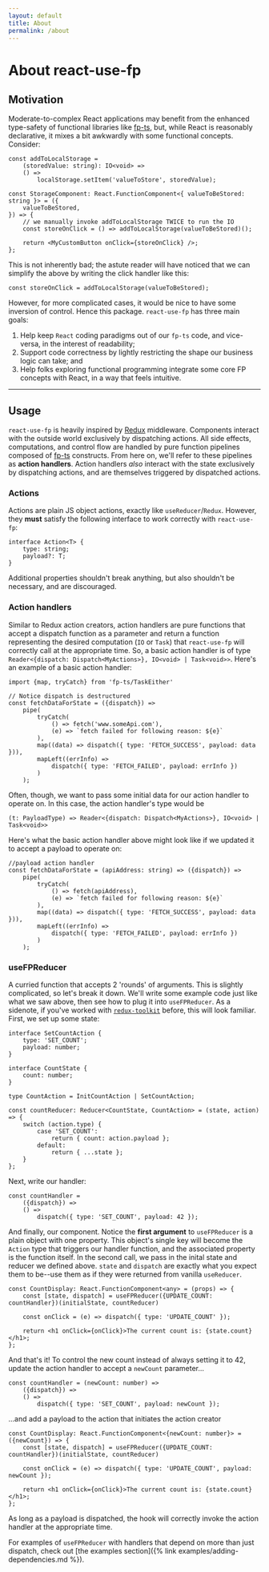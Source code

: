 ```yaml
---
layout: default
title: About
permalink: /about
---
```

# About react-use-fp

## Motivation
Moderate-to-complex React applications may benefit from the enhanced type-safety of functional libraries like [fp-ts](https://github.com/gcanti/fp-ts), but, while React is reasonably declarative, it mixes a bit awkwardly with some functional concepts.  Consider:
```
const addToLocalStorage =
	(storedValue: string): IO<void> =>
	() =>
		localStorage.setItem('valueToStore', storedValue);

const StorageComponent: React.FunctionComponent<{ valueToBeStored: string }> = ({
	valueToBeStored,
}) => {
	// we manually invoke addToLocalStorage TWICE to run the IO
	const storeOnClick = () => addToLocalStorage(valueToBeStored)();

	return <MyCustomButton onClick={storeOnClick} />;
};
```
This is not inherently bad; the astute reader will have noticed that we can
simplify the above by writing the click handler like this:
```
const storeOnClick = addToLocalStorage(valueToBeStored);
```

However, for more complicated cases, it would be nice to have some inversion of control.  Hence this package.  `react-use-fp` has three main goals:
1. Help keep `React` coding paradigms out of our `fp-ts` code, and vice-versa, in the interest of readability;
2. Support code correctness by lightly restricting the shape our business logic can take; and
3. Help folks exploring functional programming integrate some core FP concepts with React, in a way that feels intuitive.

---

## Usage
`react-use-fp` is heavily inspired by [Redux](https://redux.js.org/) middleware.  Components interact with the outside world exclusively by dispatching actions.  All side effects, computations, and control flow are handled by pure function pipelines composed of [fp-ts](https://github.com/gcanti/fp-ts) constructs.  From here on, we'll refer to these pipelines as **action handlers**.  Action handlers *also* interact with the state exclusively by dispatching actions, and are themselves triggered by dispatched actions.

### Actions
Actions are plain JS object actions, exactly like `useReducer`/`Redux`.  However, they **must** satisfy the following interface to work correctly with `react-use-fp`:
```
interface Action<T> {
	type: string;
	payload?: T;
}
```
Additional properties shouldn't break anything, but also shouldn't be necessary, and are discouraged.

### Action handlers
Similar to Redux action creators, action handlers are pure functions that accept a dispatch function as a parameter and return a function representing the desired computation (`IO` or `Task`) that `react-use-fp` will correctly call at the appropriate time.  So, a basic action handler is of type `Reader<{dispatch: Dispatch<MyActions>}, IO<void> | Task<void>>`.  Here's an example of a basic action handler:
```
import {map, tryCatch} from 'fp-ts/TaskEither'

// Notice dispatch is destructured
const fetchDataForState = ({dispatch}) =>
	pipe(
		tryCatch(
			() => fetch('www.someApi.com'),
			(e) => `fetch failed for following reason: ${e}`
		),
		map((data) => dispatch({ type: 'FETCH_SUCCESS', payload: data })),
		mapLeft((errInfo) =>
			dispatch({ type: 'FETCH_FAILED', payload: errInfo })
		)
	);
```

Often, though, we want to pass some initial data for our action handler to operate on.  In this case, the action handler's type would be
```
(t: PayloadType) => Reader<{dispatch: Dispatch<MyActions>}, IO<void> | Task<void>>
```
Here's what the basic action handler above might look like if we updated it to accept a payload to operate on:
```
//payload action handler
const fetchDataForState = (apiAddress: string) => ({dispatch}) =>
	pipe(
		tryCatch(
			() => fetch(apiAddress),
			(e) => `fetch failed for following reason: ${e}`
		),
		map((data) => dispatch({ type: 'FETCH_SUCCESS', payload: data })),
		mapLeft((errInfo) =>
			dispatch({ type: 'FETCH_FAILED', payload: errInfo })
		)
	);
```

### useFPReducer
A curried function that accepts 2 'rounds' of arguments.  This is slightly complicated, so let's break it down. We'll write some example code just like what we saw above, then see how to plug it into `useFPReducer`.  As a sidenote, if you've worked with [`redux-toolkit`](https://redux-toolkit.js.org/) before, this will look familiar.  First, we set up some state:
```
interface SetCountAction {
	type: 'SET_COUNT';
	payload: number;
}

interface CountState {
	count: number;
}

type CountAction = InitCountAction | SetCountAction;

const countReducer: Reducer<CountState, CountAction> = (state, action) => {
	switch (action.type) {
		case 'SET_COUNT':
			return { count: action.payload };
		default:
			return { ...state };
	}
};
```

Next, write our handler:
```
const countHandler =
	({dispatch}) =>
	() =>
		dispatch({ type: 'SET_COUNT', payload: 42 });

```

And finally, our component.  Notice the **first argument** to `useFPReducer` is a plain object with one property.  This object's single key will become the `Action` type that triggers our handler function, and the associated property is the function itself.  In the second call, we pass in the inital state and reducer we defined above.  `state` and `dispatch` are exactly what you expect them to be--use them as if they were returned from vanilla `useReducer`.
```
const CountDisplay: React.FunctionComponent<any> = (props) => {
	const [state, dispatch] = useFPReducer({UPDATE_COUNT: countHandler})(initialState, countReducer)

	const onClick = (e) => dispatch({ type: 'UPDATE_COUNT' });

	return <h1 onClick={onClick}>The current count is: {state.count}</h1>;
};
```
And that's it!  To control the new count instead of always setting it to 42, update the action handler to accept a `newCount` parameter...
```
const countHandler = (newCount: number) =>
	({dispatch}) =>
	() =>
		dispatch({ type: 'SET_COUNT', payload: newCount });
```

...and add a payload to the action that initiates the action creator
```
const CountDisplay: React.FunctionComponent<{newCount: number}> = ({newCount}) => {
	const [state, dispatch] = useFPReducer({UPDATE_COUNT: countHandler})(initialState, countReducer)

	const onClick = (e) => dispatch({ type: 'UPDATE_COUNT', payload: newCount });

	return <h1 onClick={onClick}>The current count is: {state.count}</h1>;
};
```
As long as a payload is dispatched, the hook will correctly invoke the action handler at the appropriate time.

For examples of `useFPReducer` with handlers that depend on more than just dispatch, check out [the examples section]({% link examples/adding-dependencies.md %}).